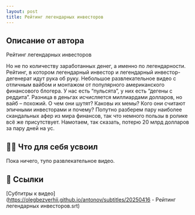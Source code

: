 ```yaml
---
layout: post
title: Рейтинг легендарных инвесторов
---
```


## Описание от автора
Рейтинг легендарных инвесторов

Но не по количеству заработанных денег, а именно по легендарности. Рейтинг, в котором легендарный инвестор и легендарный инвестор-дегенерат идут рука об руку.
Небольшое развлекательное видео с отличным вайбом и монтажом от популярного американского финансового блогера. У нас есть “пульсята”, у них есть “дегены с реддита”. Разница в деньгах исчисляется миллиардами долларов, но вайб – похожий.
О чем они шутят? Каковы их мемы? Кого они считают эпичными инвесторами и почему?
Попутно разберем пару наиболее скандальных афер из мира финансов, так что немного пользы в ролике всё же присутствует. Намотаем, так сказать, потерю 20 млрд долларов за пару дней на ус.


## 👨‍🎓 Что для себя усвоил

Пока ничего, тупо развлекательное видео.

## 🔗 Ссылки

[Субтитры к видео](https://olegbezverhii.github.io/antonov/subtitles/20250416 - Рейтинг легендарных инвесторов.srt)
